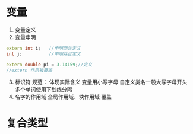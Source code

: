 # 变量
1. 变量定义
2. 变量申明
```C++
extern int i;   //申明而非定义
int j;          //申明并且定义

extern double pi = 3.14159;//定义
//extern 作用被覆盖
```
3. 标识符
规范：
    体现实际含义
    变量用小写字母
    自定义类名一般大写字母开头
    多个单词使用下划线分隔
4. 名字的作用域
全局作用域、块作用域
覆盖

# 复合类型
